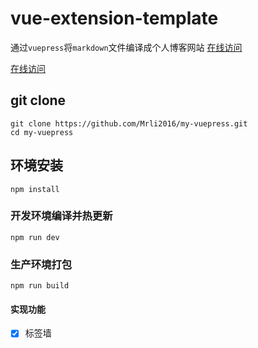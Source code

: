 # vue-extension-template
通过`vuepress`将`markdown`文件编译成个人博客网站
[在线访问](https://mrli2016.github.io/)

[在线访问](https://mrli2016.github.io/)

## git clone
```
git clone https://github.com/Mrli2016/my-vuepress.git
cd my-vuepress
```

## 环境安装
```
npm install
```

### 开发环境编译并热更新
```
npm run dev
```

### 生产环境打包
```
npm run build
```

#### 实现功能
-   [x] 标签墙
